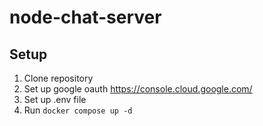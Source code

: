 # node-chat-server

## Setup
1. Clone repository
2. Set up google oauth https://console.cloud.google.com/
3. Set up .env file
4. Run `docker compose up -d`

